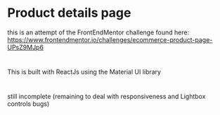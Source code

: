 # Product details page

this is an attempt of the FrontEndMentor challenge found here: https://www.frontendmentor.io/challenges/ecommerce-product-page-UPsZ9MJp6

# 
This is built with ReactJs using the Material UI library

#
still incomplete (remaining to deal with responsiveness and Lightbox controls bugs)

